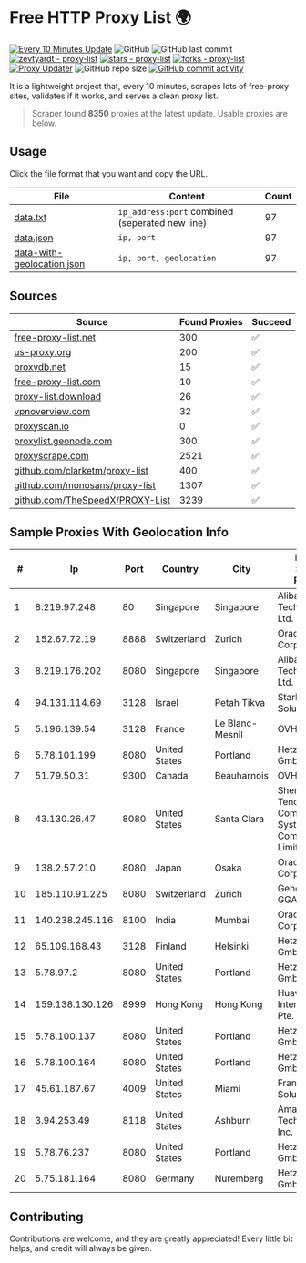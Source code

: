 
# Free HTTP Proxy List 🌍

[![Every 10 Minutes Update](https://github.com/mertguvencli/http-proxy-list/actions/workflows/main.yml/badge.svg?branch=main)](https://github.com/mertguvencli/http-proxy-list/actions/workflows/main.yml)
![GitHub](https://img.shields.io/github/license/mertguvencli/http-proxy-list)
![GitHub last commit](https://img.shields.io/github/last-commit/mertguvencli/http-proxy-list)
[![zevtyardt - proxy-list](https://img.shields.io/static/v1?label=zevtyardt&message=proxy-list&color=blue&logo=github)](https://github.com/zevtyardt/proxy-list "Go to GitHub repo")
[![stars - proxy-list](https://img.shields.io/github/stars/zevtyardt/proxy-list?style=social)](https://github.com/zevtyardt/proxy-list)
[![forks - proxy-list](https://img.shields.io/github/forks/zevtyardt/proxy-list?style=social)](https://github.com/zevtyardt/proxy-list)
[![Proxy Updater](https://github.com/zevtyardt/proxy-list/workflows/Proxy%20Updater/badge.svg)](https://github.com/zevtyardt/proxy-list/actions?query=workflow:"Proxy+Updater")
![GitHub repo size](https://img.shields.io/github/repo-size/zevtyardt/proxy-list)
[![GitHub commit activity](https://img.shields.io/github/commit-activity/m/zevtyardt/proxy-list?logo=commits)](https://github.com/zevtyardt/proxy-list/commits/main)

It is a lightweight project that, every 10 minutes, scrapes lots of free-proxy sites, validates if it works, and serves a clean proxy list.

> Scraper found **8350** proxies at the latest update. Usable proxies are below.

## Usage

Click the file format that you want and copy the URL.

|File|Content|Count|
|----|-------|-----|
|[data.txt](https://raw.githubusercontent.com/mertguvencli/http-proxy-list/main/proxy-list/data.txt)|`ip_address:port` combined (seperated new line)|97|
|[data.json](https://raw.githubusercontent.com/mertguvencli/http-proxy-list/main/proxy-list/data.json)|`ip, port`|97|
|[data-with-geolocation.json](https://raw.githubusercontent.com/mertguvencli/http-proxy-list/main/proxy-list/data-with-geolocation.json)|`ip, port, geolocation`|97|

## Sources

|Source|Found Proxies|Succeed|
|------|-------------|-------|
|[free-proxy-list.net](https://free-proxy-list.net)|300|✅|
|[us-proxy.org](https://www.us-proxy.org)|200|✅|
|[proxydb.net](http://proxydb.net)|15|✅|
|[free-proxy-list.com](https://free-proxy-list.com/?page=&port=&type%5B%5D=http&type%5B%5D=https&up_time=0&search=Search)|10|✅|
|[proxy-list.download](https://www.proxy-list.download/HTTP)|26|✅|
|[vpnoverview.com](https://vpnoverview.com/privacy/anonymous-browsing/free-proxy-servers)|32|✅|
|[proxyscan.io](https://www.proxyscan.io)|0|✅|
|[proxylist.geonode.com](https://proxylist.geonode.com/api/proxy-list?limit=300&page=1&sort_by=lastChecked&sort_type=desc&protocols=http,https)|300|✅|
|[proxyscrape.com](https://api.proxyscrape.com/v2/?request=displayproxies&protocol=http&timeout=10000&country=all&ssl=all&anonymity=all)|2521|✅|
|[github.com/clarketm/proxy-list](https://raw.githubusercontent.com/clarketm/proxy-list/master/proxy-list-raw.txt)|400|✅|
|[github.com/monosans/proxy-list](https://raw.githubusercontent.com/monosans/proxy-list/main/proxies/http.txt)|1307|✅|
|[github.com/TheSpeedX/PROXY-List](https://raw.githubusercontent.com/TheSpeedX/PROXY-List/master/http.txt)|3239|✅|


## Sample Proxies With Geolocation Info

|#|Ip|Port|Country|City|Internet Service Provider|
|-|--|----|-------|----|-------------------------|
|1|8.219.97.248|80|Singapore|Singapore|Alibaba (US) Technology Co., Ltd.|
|2|152.67.72.19|8888|Switzerland|Zurich|Oracle Corporation|
|3|8.219.176.202|8080|Singapore|Singapore|Alibaba (US) Technology Co., Ltd.|
|4|94.131.114.69|3128|Israel|Petah Tikva|Stark Industries Solutions LTD|
|5|5.196.139.54|3128|France|Le Blanc-Mesnil|OVH SAS|
|6|5.78.101.199|8080|United States|Portland|Hetzner Online GmbH|
|7|51.79.50.31|9300|Canada|Beauharnois|OVH SAS|
|8|43.130.26.47|8080|United States|Santa Clara|Shenzhen Tencent Computer Systems Company Limited|
|9|138.2.57.210|8080|Japan|Osaka|Oracle Corporation|
|10|185.110.91.225|8080|Switzerland|Zurich|Genossenschaft GGA Maur|
|11|140.238.245.116|8100|India|Mumbai|Oracle Corporation|
|12|65.109.168.43|3128|Finland|Helsinki|Hetzner Online GmbH|
|13|5.78.97.2|8080|United States|Portland|Hetzner Online GmbH|
|14|159.138.130.126|8999|Hong Kong|Hong Kong|Huawei International Pte. Ltd.|
|15|5.78.100.137|8080|United States|Portland|Hetzner Online GmbH|
|16|5.78.100.164|8080|United States|Portland|Hetzner Online GmbH|
|17|45.61.187.67|4009|United States|Miami|FranTech Solutions|
|18|3.94.253.49|8118|United States|Ashburn|Amazon Technologies Inc.|
|19|5.78.76.237|8080|United States|Portland|Hetzner Online GmbH|
|20|5.75.181.164|8080|Germany|Nuremberg|Hetzner Online GmbH|



## Contributing

Contributions are welcome, and they are greatly appreciated! Every
little bit helps, and credit will always be given.

